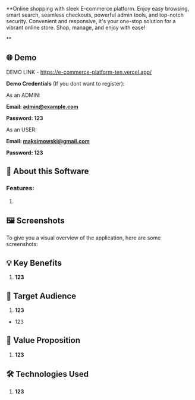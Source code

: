 **Online shopping with sleek E-commerce platform. Enjoy easy browsing, smart search, seamless checkouts, powerful admin tools, and top-notch security. Convenient and responsive, it's your one-stop solution for a vibrant online store. Shop, manage, and enjoy with ease!





**
## 🌐 Demo

DEMO LINK - https://e-commerce-platform-ten.vercel.app/

**Demo Credentials** (If you dont want to register):
<p>
<a>
As an ADMIN:
  
**Email: admin@example.com**

**Password: 123**

</a>

<a>
  
As an USER:

**Email: maksimowski@gmail.com**

**Password: 123**

</a>
</p>



## 📖 About this Software

### Features:

1. 

## 🖼️ Screenshots

To give you a visual overview of the application, here are some screenshots:


## 💡 Key Benefits

1. **123**

## 🎯 Target Audience

1. **123**
- 123

## 🚀 Value Proposition

1. **123**

## 🛠️ Technologies Used

1. **123**



